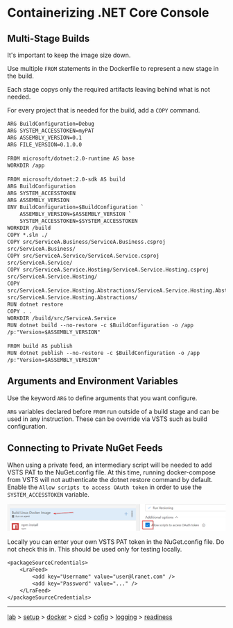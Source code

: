 # Containerizing .NET Core Console

## Multi-Stage Builds

It's important to keep the image size down.

Use multiple `FROM` statements in the Dockerfile to represent a new stage in the build.

Each stage copys only the required artifacts leaving behind what is not needed.

For every project that is needed for the build, add a `COPY` command.

```
ARG BuildConfiguration=Debug
ARG SYSTEM_ACCESSTOKEN=myPAT
ARG ASSEMBLY_VERSION=0.1
ARG FILE_VERSION=0.1.0.0

FROM microsoft/dotnet:2.0-runtime AS base
WORKDIR /app

FROM microsoft/dotnet:2.0-sdk AS build
ARG BuildConfiguration
ARG SYSTEM_ACCESSTOKEN
ARG ASSEMBLY_VERSION
ENV BuildConfiguration=$BuildConfiguration `
    ASSEMBLY_VERSION=$ASSEMBLY_VERSION `    
    SYSTEM_ACCESSTOKEN=$SYSTEM_ACCESSTOKEN
WORKDIR /build
COPY *.sln ./
COPY src/ServiceA.Business/ServiceA.Business.csproj src/ServiceA.Business/
COPY src/ServiceA.Service/ServiceA.Service.csproj src/ServiceA.Service/
COPY src/ServiceA.Service.Hosting/ServiceA.Service.Hosting.csproj src/ServiceA.Service.Hosting/
COPY src/ServiceA.Service.Hosting.Abstractions/ServiceA.Service.Hosting.Abstractions.csproj src/ServiceA.Service.Hosting.Abstractions/
RUN dotnet restore
COPY . .
WORKDIR /build/src/ServiceA.Service
RUN dotnet build --no-restore -c $BuildConfiguration -o /app /p:"Version=$ASSEMBLY_VERSION"

FROM build AS publish
RUN dotnet publish --no-restore -c $BuildConfiguration -o /app /p:"Version=$ASSEMBLY_VERSION"
```

## Arguments and Environment Variables

Use the keyword `ARG` to define arguments that you want configure. 

`ARG` variables declared before `FROM` run outside of a build stage and can be used in any instruction. These can be override via VSTS such as build configuration.

## Connecting to Private NuGet Feeds

When using a private feed, an intermediary script will be needed to add VSTS PAT to the NuGet.config file. At this time, running docker-compose from VSTS will not authenticate the dotnet restore command by default. Enable the `Allow scripts to access OAuth token` in order to use the `SYSTEM_ACCESSTOKEN` variable.

![vsts_oauth](img/vsts_enableoauthtokenforscript.png)

Locally you can enter your own VSTS PAT token in the NuGet.config file. Do not check this in. This should be used only for testing locally.

```
<packageSourceCredentials>
    <LraFeed>
        <add key="Username" value="user@lranet.com" />
        <add key="Password" value="..." />
    </LraFeed>
</packageSourceCredentials>
```

---
[lab](00-lab-environment.md) > [setup](01-setup.md) > [docker](02-docker.md) > [cicd](03-cicd.md) > [cofig](04-configuration.md) > [logging](05-logging.md) > [readiness](06-readiness.md)